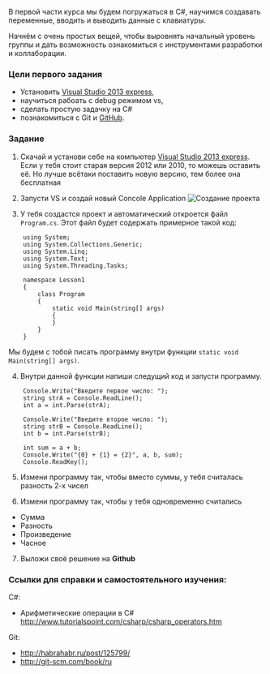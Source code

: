 
В первой части курса мы будем погружаться в C#, научимся создавать переменные, вводить и выводить данные с клавиатуры.

Начнём с очень простых вещей, чтобы выровнять начальный уровень группы и дать возможность ознакомиться с инструментами разработки и коллаборации.

### Цели первого задания

* Установить [Visual Studio 2013 express](http://www.microsoft.com/en-us/download/details.aspx?id=43729),
* научиться рабоать с debug режимом vs,
* сделать простую задачку на C#
* познакомиться с Git и [GitHub](http://github.com/).

### Задание

1. Скачай и установи себе на компьютер [Visual Studio 2013 express](http://www.microsoft.com/en-us/download/details.aspx?id=43729). Если у тебя стоит старая версия 2012 или 2010, то можешь оставить её. Но лучше всётаки поставить новую версию, тем более она бесплатная

2. Запусти VS и создай новый Concole Application 
![Создание проекта][createproject]

3. У тебя создастся проект и автоматический откроется файл `Program.cs`. Этот файл будет содержать примерное такой код:
```
    using System;
    using System.Collections.Generic;
    using System.Linq;
    using System.Text;
    using System.Threading.Tasks;
    
    namespace Lesson1
    {
        class Program
        {
            static void Main(string[] args)
            {
            }
        }
    }
```
Мы будем с тобой писать программу внутри функции `static void Main(string[] args)`.

4. Внутри данной функции напиши следущий код и запусти программу.
```
    Console.Write("Введите первое число: ");
    string strA = Console.ReadLine();
    int a = int.Parse(strA);

    Console.Write("Введите второе число: "); 
    string strB = Console.ReadLine();
    int b = int.Parse(strB);

    int sum = a + b;
    Console.Write("{0} + {1} = {2}", a, b, sum);
    Console.ReadKey(); 
```

5. Измени программу так, чтобы вместо суммы, у тебя считалась разность 2-х чисел

6. Измени программу так, чтобы у тебя одновременно считались
  * Сумма
  * Разность
  * Произведение
  * Часное

7. Выложи своё решение на **Github** 

[createproject]: https://raw.githubusercontent.com/maxigrom/csharp_course/master/task-1/new_project.png

### Ссылки для справки и самостоятельного изучения:

C#:
* Арифметические операции в C# http://www.tutorialspoint.com/csharp/csharp_operators.htm

Git:
* http://habrahabr.ru/post/125799/
* http://git-scm.com/book/ru
